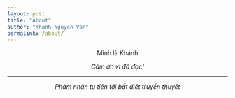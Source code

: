 ```yaml
---
layout: post
title: "About"
author: "Khanh Nguyen Van"
permalink: /about/
---
```


<p style="text-align: center;">Mình là Khánh</p>


<p style="text-align: center;"><em>Cảm ơn vì đã đọc!<em></p>






---


<p style="text-align: center;"><em>Phàm nhân tu tiên tới bất diệt truyền thuyết</em></p>




 